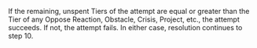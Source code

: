 If the remaining, unspent Tiers of the attempt are equal or greater than the Tier of any Oppose Reaction, Obstacle, Crisis, Project, etc., the attempt succeeds. If not, the attempt fails. In either case, resolution continues to step 10.